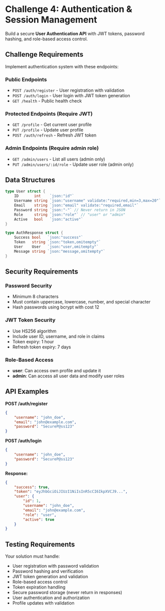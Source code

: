 # Challenge 4: Authentication & Session Management

Build a secure **User Authentication API** with JWT tokens, password hashing, and role-based access control.

## Challenge Requirements

Implement authentication system with these endpoints:

### Public Endpoints
- `POST /auth/register` - User registration with validation
- `POST /auth/login` - User login with JWT token generation
- `GET /health` - Public health check

### Protected Endpoints (Require JWT)
- `GET /profile` - Get current user profile
- `PUT /profile` - Update user profile
- `POST /auth/refresh` - Refresh JWT token

### Admin Endpoints (Require admin role)
- `GET /admin/users` - List all users (admin only)
- `PUT /admin/users/:id/role` - Update user role (admin only)

## Data Structures

```go
type User struct {
    ID       int    `json:"id"`
    Username string `json:"username" validate:"required,min=3,max=20"`
    Email    string `json:"email" validate:"required,email"`
    Password string `json:"-"` // Never return in JSON
    Role     string `json:"role"` // "user" or "admin"
    Active   bool   `json:"active"`
}

type AuthResponse struct {
    Success bool   `json:"success"`
    Token   string `json:"token,omitempty"`
    User    User   `json:"user,omitempty"`
    Message string `json:"message,omitempty"`
}
```

## Security Requirements

### Password Security
- Minimum 8 characters
- Must contain uppercase, lowercase, number, and special character
- Hash passwords using bcrypt with cost 12

### JWT Token Security
- Use HS256 algorithm
- Include user ID, username, and role in claims
- Token expiry: 1 hour
- Refresh token expiry: 7 days

### Role-Based Access
- **user**: Can access own profile and update it
- **admin**: Can access all user data and modify user roles

## API Examples

**POST /auth/register**
```json
{
    "username": "john_doe",
    "email": "john@example.com",
    "password": "SecureP@ss123"
}
```

**POST /auth/login**
```json
{
    "username": "john_doe",
    "password": "SecureP@ss123"
}
```

**Response:**
```json
{
    "success": true,
    "token": "eyJhbGciOiJIUzI1NiIsInR5cCI6IkpXVCJ9...",
    "user": {
        "id": 1,
        "username": "john_doe",
        "email": "john@example.com",
        "role": "user",
        "active": true
    }
}
```

## Testing Requirements

Your solution must handle:
- User registration with password validation
- Password hashing and verification
- JWT token generation and validation
- Role-based access control
- Token expiration handling
- Secure password storage (never return in responses)
- User authentication and authorization
- Profile updates with validation